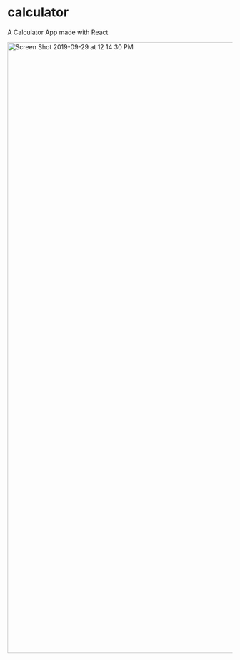 # calculator
A Calculator App made with React

<img width="1368" alt="Screen Shot 2019-09-29 at 12 14 30 PM" src="https://user-images.githubusercontent.com/38133769/65835314-c9d8de80-e2b2-11e9-85fc-da6b1654c4a1.png">
